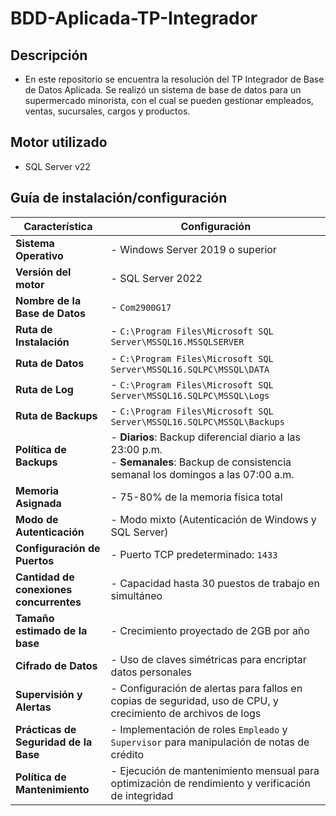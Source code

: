 # BDD-Aplicada-TP-Integrador
## Descripción
- En este repositorio se encuentra la resolución del TP Integrador de Base de Datos Aplicada. Se realizó un sistema de base de datos para un supermercado minorista, con el cual se pueden gestionar empleados, ventas, sucursales, cargos y productos.

## Motor utilizado
- SQL Server v22

## Guía de instalación/configuración

| Característica               | Configuración                                                                                                                             |
|------------------------------|-------------------------------------------------------------------------------------------------------------------------------------------|
| **Sistema Operativo**        | - Windows Server 2019 o superior                                                                                                          |
| **Versión del motor**        | - SQL Server 2022                                                                                                                         |
| **Nombre de la Base de Datos** | - `Com2900G17`                                                                                                                          |
| **Ruta de Instalación**      | - `C:\Program Files\Microsoft SQL Server\MSSQL16.MSSQLSERVER`                                                                             |
| **Ruta de Datos**            | - `C:\Program Files\Microsoft SQL Server\MSSQL16.SQLPC\MSSQL\DATA`                                                                        |
| **Ruta de Log**              | - `C:\Program Files\Microsoft SQL Server\MSSQL16.SQLPC\MSSQL\Logs`                                                                        |
| **Ruta de Backups**          | - `C:\Program Files\Microsoft SQL Server\MSSQL16.SQLPC\MSSQL\Backups`                                                                     |
| **Política de Backups**      | - **Diarios**: Backup diferencial diario a las 23:00 p.m.<br>- **Semanales**: Backup de consistencia semanal los domingos a las 07:00 a.m.|
| **Memoria Asignada**         | - 75-80% de la memoria física total                                                                                                       |
| **Modo de Autenticación**    | - Modo mixto (Autenticación de Windows y SQL Server)                                                                                      |
| **Configuración de Puertos** | - Puerto TCP predeterminado: `1433`                                                                                                       |
| **Cantidad de conexiones concurrentes** | - Capacidad hasta 30 puestos de trabajo en simultáneo                                                                          |
| **Tamaño estimado de la base** | - Crecimiento proyectado de 2GB por año                                                                                                 |
| **Cifrado de Datos**         | - Uso de claves simétricas para encriptar datos personales                                                                                |
| **Supervisión y Alertas**    | - Configuración de alertas para fallos en copias de seguridad, uso de CPU, y crecimiento de archivos de logs                              |
| **Prácticas de Seguridad de la Base** | - Implementación de roles `Empleado` y `Supervisor` para manipulación de notas de crédito                                        |
| **Política de Mantenimiento** | - Ejecución de mantenimiento mensual para optimización de rendimiento y verificación de integridad                                       |
